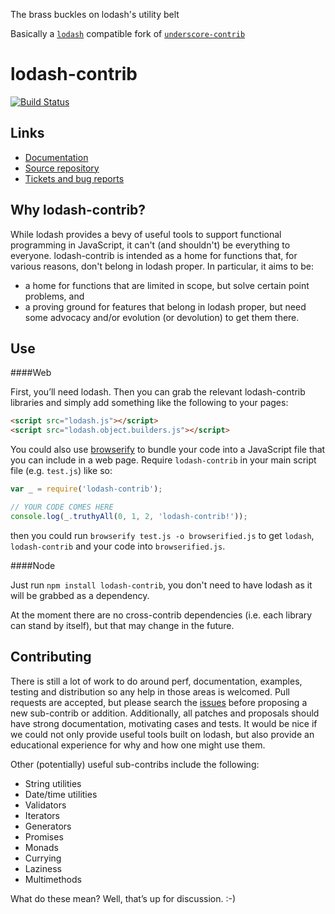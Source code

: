 The brass buckles on lodash's utility belt 

Basically a [`lodash`](http://lodash.com/) compatible fork of [`underscore-contrib`](https://github.com/documentcloud/underscore-contrib)

lodash-contrib
==============
[![Build Status](https://travis-ci.org/TheNodeILs/lodash-contrib.png?branch=master)](https://travis-ci.org/TheNodeILs/lodash-contrib)

Links
-----

  * [Documentation](https://github.com/TheNodeILs/lodash-contrib/blob/master/docs/index.md)
  * [Source repository](https://github.com/Empeeric/lodash-contrib)
  * [Tickets and bug reports](https://github.com/Empeeric/lodash-contrib/issues?state=open)

Why lodash-contrib?
-----------------------

While lodash provides a bevy of useful tools to support functional programming in JavaScript, it can't
(and shouldn't) be everything to everyone. lodash-contrib is intended as a home for functions that, for
various reasons, don't belong in lodash proper. In particular, it aims to be:

  * a home for functions that are limited in scope, but solve certain point problems, and
  * a proving ground for features that belong in lodash proper, but need some advocacy and/or evolution
(or devolution) to get them there.

Use
---

####Web

First, you’ll need lodash. Then you can grab the relevant lodash-contrib libraries and simply add something like the following to your pages:
```html
<script src="lodash.js"></script>
<script src="lodash.object.builders.js"></script>
```

You could also use [browserify](http://browserify.org/) to bundle your code into a JavaScript file that you can include in a web page. 
Require `lodash-contrib` in your main script file (e.g. `test.js`) like so:

```javascript
var _ = require('lodash-contrib');

// YOUR CODE COMES HERE
console.log(_.truthyAll(0, 1, 2, 'lodash-contrib!'));
```

then you could run `browserify test.js -o browserified.js` to get `lodash`, `lodash-contrib` and your code into `browserified.js`.
    
####Node

Just run `npm install lodash-contrib`, you don't need to have lodash as it will be grabbed as a dependency.

At the moment there are no cross-contrib dependencies (i.e. each library can stand by itself), but that may
change in the future.

Contributing
------------

There is still a lot of work to do around perf, documentation, examples, testing and distribution so any help
in those areas is welcomed. Pull requests are accepted, but please search the [issues](https://github.com/empeeric/lodash-contrib/issues)
before proposing a new sub-contrib or addition. Additionally, all patches and proposals should have strong
documentation, motivating cases and tests. It would be nice if we could not only provide useful tools built on
lodash, but also provide an educational experience for why and how one might use them.

Other (potentially) useful sub-contribs include the following:

  * String utilities
  * Date/time utilities
  * Validators
  * Iterators
  * Generators
  * Promises
  * Monads
  * Currying
  * Laziness
  * Multimethods

What do these mean? Well, that’s up for discussion. :-)
